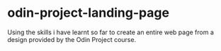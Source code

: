 # odin-project-landing-page
Using the skills i have learnt so far to create an entire web page from a design provided by the Odin Project course. 
